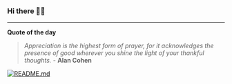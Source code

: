 ### Hi there 👋🏻


---

**Quote of the day**

> *Appreciation is the highest form of prayer, for it acknowledges the presence of good wherever you shine the light of your thankful thoughts.* - **Alan Cohen** 

[![README.md](https://github.com/marcolovazzano/marcolovazzano/actions/workflows/readme.yml/badge.svg?branch=main)](https://github.com/marcolovazzano/marcolovazzano/actions/workflows/readme.yml)
